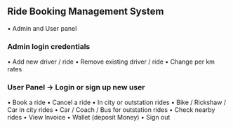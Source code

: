 ## Ride Booking Management System

• Admin and User panel
### Admin login credentials
• Add new driver / ride
• Remove existing driver / ride
• Change per km rates

### User Panel -> Login or sign up new user
• Book a ride
• Cancel a ride
• In city or outstation rides
• Bike / Rickshaw / Car in city rides
• Car / Coach / Bus for outstation rides
• Check nearby rides
• View Invoice
• Wallet (deposit Money)
• Sign out
